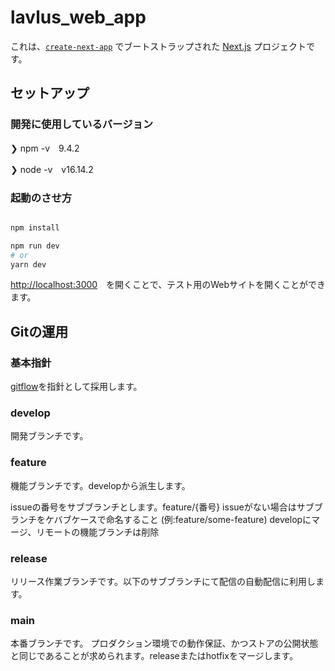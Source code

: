 lavlus_web_app
===

これは、[`create-next-app`](https://github.com/vercel/next.js/tree/canary/packages/create-next-app) でブートストラップされた [Next.js](https://nextjs.org/) プロジェクトです。

## セットアップ

### 開発に使用しているバージョン
❯ npm -v　9.4.2

❯ node -v　v16.14.2

### 起動のさせ方

```bash

npm install

npm run dev
# or
yarn dev
```

 [http://localhost:3000](http://localhost:3000)　を開くことで、テスト用のWebサイトを開くことができます。
 
## Gitの運用

### 基本指針
[gitflow](https://www.atlassian.com/ja/git/tutorials/comparing-workflows/gitflow-workflow)を指針として採用します。

### develop
開発ブランチです。

### feature
機能ブランチです。developから派生します。

issueの番号をサブブランチとします。feature/{番号}
issueがない場合はサブブランチをケバブケースで命名すること (例:feature/some-feature)
developにマージ、リモートの機能ブランチは削除

### release
リリース作業ブランチです。以下のサブブランチにて配信の自動配信に利用します。

### main
本番ブランチです。
プロダクション環境での動作保証、かつストアの公開状態と同じであることが求められます。releaseまたはhotfixをマージします。

